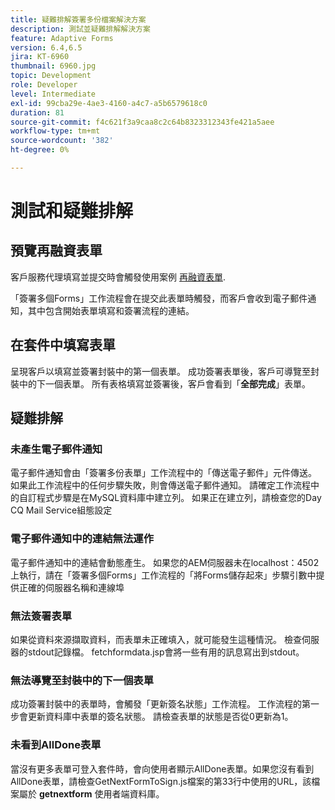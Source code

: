 ```yaml
---
title: 疑難排解簽署多份檔案解決方案
description: 測試並疑難排解解決方案
feature: Adaptive Forms
version: 6.4,6.5
jira: KT-6960
thumbnail: 6960.jpg
topic: Development
role: Developer
level: Intermediate
exl-id: 99cba29e-4ae3-4160-a4c7-a5b6579618c0
duration: 81
source-git-commit: f4c621f3a9caa8c2c64b8323312343fe421a5aee
workflow-type: tm+mt
source-wordcount: '382'
ht-degree: 0%

---
```


# 測試和疑難排解


## 預覽再融資表單

客戶服務代理填寫並提交時會觸發使用案例 [再融資表單](http://localhost:4502/content/dam/formsanddocuments/formsandsigndemo/refinanceform/jcr:content?wcmmode=disabled).

「簽署多個Forms」工作流程會在提交此表單時觸發，而客戶會收到電子郵件通知，其中包含開始表單填寫和簽署流程的連結。

## 在套件中填寫表單

呈現客戶以填寫並簽署封裝中的第一個表單。 成功簽署表單後，客戶可導覽至封裝中的下一個表單。 所有表格填寫並簽署後，客戶會看到「**全部完成**」表單。

## 疑難排解

### 未產生電子郵件通知

電子郵件通知會由「簽署多份表單」工作流程中的「傳送電子郵件」元件傳送。 如果此工作流程中的任何步驟失敗，則會傳送電子郵件通知。 請確定工作流程中的自訂程式步驟是在MySQL資料庫中建立列。 如果正在建立列，請檢查您的Day CQ Mail Service組態設定

### 電子郵件通知中的連結無法運作

電子郵件通知中的連結會動態產生。 如果您的AEM伺服器未在localhost：4502上執行，請在「簽署多個Forms」工作流程的「將Forms儲存起來」步驟引數中提供正確的伺服器名稱和連線埠

### 無法簽署表單

如果從資料來源擷取資料，而表單未正確填入，就可能發生這種情況。 檢查伺服器的stdout記錄檔。 fetchformdata.jsp會將一些有用的訊息寫出到stdout。

### 無法導覽至封裝中的下一個表單

成功簽署封裝中的表單時，會觸發「更新簽名狀態」工作流程。 工作流程的第一步會更新資料庫中表單的簽名狀態。 請檢查表單的狀態是否從0更新為1。

### 未看到AllDone表單

當沒有更多表單可登入套件時，會向使用者顯示AllDone表單。如果您沒有看到AllDone表單，請檢查GetNextFormToSign.js檔案的第33行中使用的URL，該檔案屬於 **getnextform** 使用者端資料庫。
